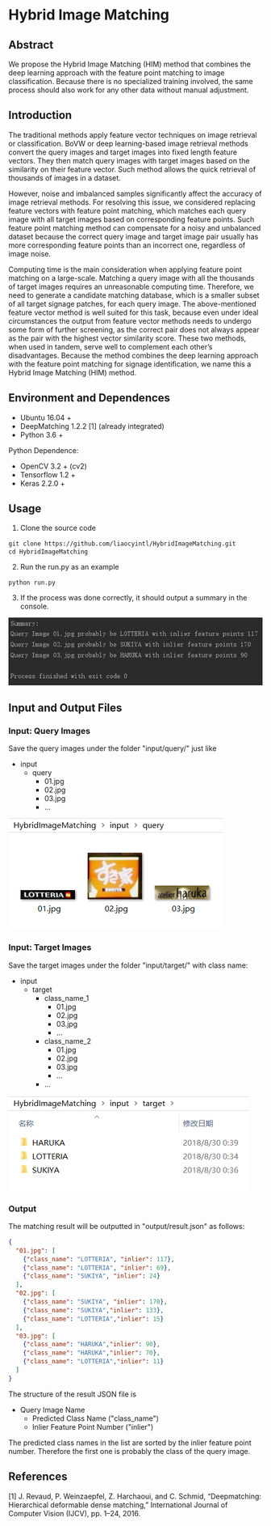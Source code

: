 # Hybrid Image Matching

## Abstract
We propose the Hybrid Image Matching (HIM) method that combines the deep learning approach with the feature point matching to image classification.
Because there is no specialized training involved, the same process should also work for any other data without manual adjustment. 

## Introduction

The traditional methods apply feature vector techniques on image retrieval or classification. 
BoVW or deep learning-based image retrieval methods convert the query images and target images into fixed length feature vectors.
They then match query images with target images based on the similarity on their feature vector. 
Such method allows the quick retrieval of thousands of images in a dataset.

However, noise and imbalanced samples significantly affect the accuracy of image retrieval methods. 
For resolving this issue, we considered replacing feature vectors with feature point matching, which matches each query image with all target images based on corresponding feature points. 
Such feature point matching method can compensate for a noisy and unbalanced dataset because the correct query image and target image pair usually has more corresponding feature points than an incorrect one, regardless of image noise.

Computing time is the main consideration when applying feature point matching on a large-scale. 
Matching a query image with all the thousands of target images requires an unreasonable computing time. 
Therefore, we need to generate a candidate matching database, which is a smaller subset of all target signage patches, for each query image. 
The above-mentioned feature vector method is well suited for this task, 
because even under ideal circumstances the output from feature vector methods needs to undergo some form of further screening, 
as the correct pair does not always appear as the pair with the highest vector similarity score. 
These two methods, when used in tandem, serve well to complement each other’s disadvantages. 
Because the method combines the deep learning approach with the feature point matching for signage identification, 
we name this a Hybrid Image Matching (HIM) method.

## Environment and Dependences

- Ubuntu 16.04 +
- DeepMatching 1.2.2 [1] (already integrated)
- Python 3.6 +

Python Dependence:
- OpenCV 3.2 + (cv2)
- Tensorflow 1.2 +
- Keras 2.2.0 +

## Usage
1. Clone the source code
```text
git clone https://github.com/liaocyintl/HybridImageMatching.git
cd HybridImageMatching
``` 

2. Run the run.py as an example
```text
python run.py
```

3. If the process was done correctly, it should output a summary in the console.

![](imgs\ab8284a4.png)

## Input and Output Files

### Input: Query Images
Save the query images under the folder "input/query/" just like 

- input
    - query
        - 01.jpg
        - 02.jpg
        - 03.jpg
        - ...

![](imgs\64a4dabc.png)

### Input: Target Images
Save the target images under the folder "input/target/" with class name:

- input
    - target
        - class_name_1
            - 01.jpg
            - 02.jpg
            - 03.jpg
            - ...
        - class_name_2
            - 01.jpg
            - 02.jpg
            - 03.jpg
            - ...
        - ...
        
![](imgs\4a8825a8.png)
        
### Output
The matching result will be outputted in "output/result.json" as follows:
```json
{
  "01.jpg": [
    {"class_name": "LOTTERIA", "inlier": 117},
    {"class_name": "LOTTERIA", "inlier": 69},
    {"class_name": "SUKIYA", "inlier": 24}
  ],
  "02.jpg": [
    {"class_name": "SUKIYA", "inlier": 170},
    {"class_name": "SUKIYA","inlier": 133},
    {"class_name": "LOTTERIA","inlier": 15}
  ],
  "03.jpg": [
    {"class_name": "HARUKA","inlier": 90},
    {"class_name": "HARUKA","inlier": 70},
    {"class_name": "LOTTERIA","inlier": 11}
  ]
}
```
The structure of the result JSON file is
- Query Image Name
    - Predicted Class Name ("class_name")
    - Inlier Feature Point Number ("inlier")
    
The predicted class names in the list are sorted by the inlier feature point number.
Therefore the first one is probably the class of the query image. 

## References
[1]  J. Revaud, P. Weinzaepfel, Z. Harchaoui, and C. Schmid, “Deepmatching: Hierarchical deformable dense matching,” International Journal of Computer Vision (IJCV), pp. 1–24, 2016.